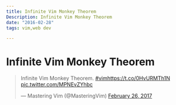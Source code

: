 ```yaml
--- 
title: Infinite Vim Monkey Theorem
Description: Infinite Vim Monkey Theorem
date: "2016-02-28"
tags: vim,web dev

--- 
```


# Infinite Vim Monkey Theorem

<blockquote class="twitter-tweet" data-lang="en"><p lang="ht" dir="ltr">Infinite Vim Monkey Theorem. <a href="https://twitter.com/hashtag/vim?src=hash">#vim</a><a href="https://t.co/0HvURMTh1N">https://t.co/0HvURMTh1N</a> <a href="https://t.co/MPNEvZYhbc">pic.twitter.com/MPNEvZYhbc</a></p>&mdash; Mastering Vim (@MasteringVim) <a href="https://twitter.com/MasteringVim/status/835778973716054017">February 26, 2017</a></blockquote>
<script async src="//platform.twitter.com/widgets.js" charset="utf-8"></script>
